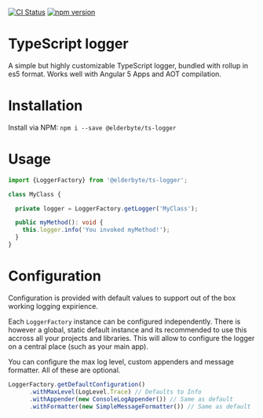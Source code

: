 
[![CI Status](https://travis-ci.org/ElderByte-/ts-logger.svg?branch=master)](https://travis-ci.org/ElderByte-/ts-logger)
[![npm version](https://badge.fury.io/js/%40elderbyte%2Fts-logger.svg)](https://badge.fury.io/js/%40elderbyte%2Fts-logger)


# TypeScript logger

A simple but highly customizable TypeScript logger, bundled with rollup in es5 format.
Works well with Angular 5 Apps and AOT compilation.


# Installation

Install via NPM: `npm i --save @elderbyte/ts-logger`

# Usage

```typescript
import {LoggerFactory} from '@elderbyte/ts-logger';

class MyClass {

  private logger = LoggerFactory.getLogger('MyClass');

  public myMethod(): void {
    this.logger.info('You invoked myMethod!');
  }
}

```

# Configuration

Configuration is provided with default values to support out of the box working logging expirience.

Each `LoggerFactory` instance can be configured independently. There is however a global, static default instance and its recommended to use this accross all your projects and libraries. This will allow to configure the logger on a central place (such as your main app).

You can configure the max log level, custom appenders and message formatter. All of these are optional.

```typescript
LoggerFactory.getDefaultConfiguration()
      .withMaxLevel(LogLevel.Trace) // Defaults to Info
      .withAppender(new ConsoleLogAppender()) // Same as default
      .withFormatter(new SimpleMessageFormatter()) // Same as default
```
